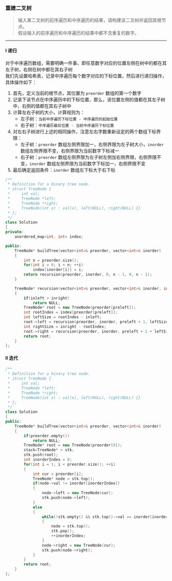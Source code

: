 ### 重建二叉树

> 输入某二叉树的前序遍历和中序遍历的结果，请构建该二叉树并返回其根节点。  
> 假设输入的前序遍历和中序遍历的结果中都不含重复的数字。  

----------

#### I 递归

对于中序遍历数组，需要明确一件事，即任意数字对应的位置左侧在树中的都在其左子树，右侧在树中都在其右子树  
我们先设置哈希表，记录中序遍历每个数字对应的下标位置，然后进行递归操作，具体操作如下：  
1. 首先，定义当前的根节点，其位置为 `preorder` 数组的第一个数字  
2. 记录下该节点在中序遍历中的下标位置，那么，该位置左侧的值都在其左子树中，右侧的值都在其右子树中  
3. 计算左右子树的大小，计算规则为：  
   - 左子树：`当前中序遍历下标位置 - 中序遍历的起始位置`    
   - 右子树：`中序遍历最后位置 - 当前中序遍历下标位置`  
4. 对左右子树进行上述的相同操作，注意左右字数重新设定的两个数组下标界限：  
   - 左子树：`preorder` 数组左侧界限加一，右侧界限为左子树大小，`inorder` 数组左侧界限不变，右侧界限为当前数字下标减一  
   - 右子树：`preorder` 数组左侧界限为左子树左侧加右侧界限，右侧界限不变，`inorder` 数组左侧界限为当前数字下标加一，右侧界限不变  
5. 最后确定返回条件：`inorder` 数组左下标大于右下标  

```cpp
/**
 * Definition for a binary tree node.
 * struct TreeNode {
 *     int val;
 *     TreeNode *left;
 *     TreeNode *right;
 *     TreeNode(int x) : val(x), left(NULL), right(NULL) {}
 * };
 */
class Solution 
{
private:
    unordered_map<int, int> index;

public:
    TreeNode* buildTree(vector<int>& preorder, vector<int>& inorder) 
    {
        int n = preorder.size();
        for(int i = 0; i < n; ++i)
            index[inorder[i]] = i;
        return recursion(preorder, inorder, 0, n - 1, 0, n - 1);
    }

    TreeNode* recursion(vector<int>& preorder, vector<int>& inorder, int preleft, int preright, int inleft, int inright)
    {
        if(inleft > inright)
            return NULL;
        TreeNode* root = new TreeNode(preorder[preleft]);
        int rootIndex = index[preorder[preleft]];
        int leftSize = rootIndex - inleft;
        root->left = recursion(preorder, inorder, preleft + 1, leftSize, inleft, rootIndex - 1);
        int rightSize = inright - rootIndex;
        root->right = recursion(preorder, inorder, preleft + 1 + leftSize, preright, rootIndex + 1, inright);
        return root;
    }
};
```

#### II 迭代

```cpp
/**
 * Definition for a binary tree node.
 * struct TreeNode {
 *     int val;
 *     TreeNode *left;
 *     TreeNode *right;
 *     TreeNode(int x) : val(x), left(NULL), right(NULL) {}
 * };
 */
class Solution 
{
public:
    TreeNode* buildTree(vector<int>& preorder, vector<int>& inorder) 
    {
        if(preorder.empty())
            return NULL;
        TreeNode* root = new TreeNode(preorder[0]);
        stack<TreeNode* > stk;
        stk.push(root);
        int inorderIndex = 0;
        for(int i = 1; i < preorder.size(); ++i)
        {
            int cur = preorder[i];
            TreeNode* node = stk.top();
            if(node->val != inorder[inorderIndex])
            {
                node->left = new TreeNode(cur);
                stk.push(node->left);
            }
            else
            {
                while(!stk.empty() && stk.top()->val == inorder[inorderIndex])
                {
                    node = stk.top();
                    stk.pop();
                    ++inorderIndex;
                }
                node->right = new TreeNode(cur);
                stk.push(node->right);
            }
        }
        return root;
    }
};
```

